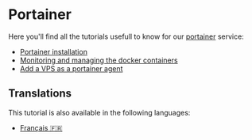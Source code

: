 # Portainer

Here you'll find all the tutorials usefull to know for our [portainer](../../portainer.md) service:

* [Portainer installation](./installation.md)
* [Monitoring and managing the docker containers](./containers.md)
* [Add a VPS as a portainer agent](./agent.md)

## Translations

This tutorial is also available in the following languages:
* [Français 🇫🇷](../../translations/fr/tutorials/portainer/README.md)
